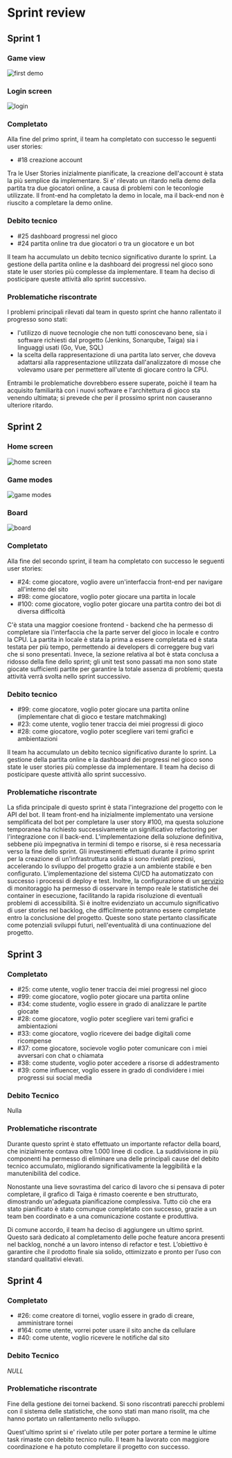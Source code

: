 # Sprint review
## Sprint 1
### Game view
![first demo](./imgs/s1-demo.png)
### Login screen
![login](./imgs/s1-login.png)

### Completato
Alla fine del primo sprint, il team ha completato con successo le seguenti user stories:
- #18 creazione account

Tra le User Stories inizialmente pianificate, la creazione dell'account è stata la più semplice da implementare. Si e' rilevato un ritardo nella demo della partita tra due giocatori online, a causa di problemi con le teconlogie utilizzate. Il front-end ha completato la demo in locale, ma il back-end non è riuscito a completare la demo online.

### Debito tecnico
- #25 dashboard progressi nel gioco
- #24 partita online tra due giocatori o tra un giocatore e un bot

Il team ha accumulato un debito tecnico significativo durante lo sprint. La gestione della partita online e la dashboard dei progressi nel gioco sono state le user stories più complesse da implementare. Il team ha deciso di posticipare queste attività allo sprint successivo.

### Problematiche riscontrate
I problemi principali rilevati dal team in questo sprint che hanno rallentato il progresso sono stati:
- l'utilizzo di nuove tecnologie che non tutti conoscevano bene, sia i software richiesti dal progetto (Jenkins, Sonarqube, Taiga) sia i linguaggi usati (Go, Vue, SQL)
- la scelta della rappresentazione di una partita lato server, che doveva adattarsi alla rappresentazione utilizzata dall'analizzatore di mosse che volevamo usare per permettere all'utente di giocare contro la CPU.

Entrambi le problematiche dovrebbero essere superate, poichè il team ha acquisito familiarità con i nuovi software e l'architettura di gioco sta venendo ultimata; si prevede che per il prossimo sprint non causeranno ulteriore ritardo.

## Sprint 2
### Home screen
![home screen](./imgs/s2-home.png)
### Game modes
![game modes](./imgs/s2-gamemodes)
### Board
![board](./imgs/s2-board.png)

### Completato
Alla fine del secondo sprint, il team ha completato con successo le seguenti user stories:
- #24: come giocatore, voglio avere un'interfaccia front-end per navigare all'interno del sito
- #98: come giocatore, voglio poter giocare una partita in locale
- #100: come giocatore, voglio poter giocare una partita contro dei bot di diversa difficoltà

C'è stata una maggior coesione frontend - backend che ha permesso di completare sia l'interfaccia che la parte server del gioco in locale e contro la CPU.
La partita in locale è stata la prima a essere completata ed è stata testata per più tempo, permettendo ai developers di correggere bug vari che si sono presentati.
Invece, la sezione relativa al bot è stata conclusa a ridosso della fine dello sprint; gli unit test sono passati ma non sono state giocate sufficienti partite per 
garantire la totale assenza di problemi; questa attività verrà svolta nello sprint successivo.

### Debito tecnico
- #99: come giocatore, voglio poter giocare una partita online (implementare chat di gioco e testare matchmaking)
- #23: come utente, voglio tener traccia dei miei progressi di gioco
- #28: come giocatore, voglio poter scegliere vari temi grafici e ambientazioni

Il team ha accumulato un debito tecnico significativo durante lo sprint. La gestione della partita online e la dashboard dei progressi nel gioco sono state le user stories più complesse da implementare. Il team ha deciso di posticipare queste attività allo sprint successivo.

### Problematiche riscontrate

La sfida principale di questo sprint è stata l'integrazione del progetto con le API del bot. Il team front-end ha inizialmente implementato una versione semplificata del bot per completare la user story #100, ma questa soluzione temporanea ha richiesto successivamente un significativo refactoring per l'integrazione con il back-end. L'implementazione della soluzione definitiva, sebbene più impegnativa in termini di tempo e risorse, si è resa necessaria verso la fine dello sprint.
Gli investimenti effettuati durante il primo sprint per la creazione di un'infrastruttura solida si sono rivelati preziosi, accelerando lo sviluppo del progetto grazie a un ambiente stabile e ben configurato. L'implementazione del sistema CI/CD ha automatizzato con successo i processi di deploy e test. Inoltre, la configurazione di un [servizio](status.vezgammon.it) di monitoraggio ha permesso di osservare in tempo reale le statistiche dei container in esecuzione, facilitando la rapida risoluzione di eventuali problemi di accessibilità.
Si è inoltre evidenziato un accumulo significativo di user stories nel backlog, che difficilmente potranno essere completate entro la conclusione del progetto. Queste sono state pertanto classificate come potenziali sviluppi futuri, nell'eventualità di una continuazione del progetto.


## Sprint 3

### Completato
- #25: come utente, voglio tener traccia dei miei progressi nel gioco
- #99: come giocatore, voglio poter giocare una partita online
- #34: come studente, voglio essere in grado di analizzare le partite giocate
- #28: come giocatore, voglio poter scegliere vari temi grafici e ambientazioni
- #33: come giocatore, voglio ricevere dei badge digitali come ricompense
- #37: come giocatore, socievole voglio poter comunicare con i miei avversari con chat o chiamata
- #38: come studente, voglio poter accedere a risorse di addestramento
- #39: come influencer, voglio essere in grado di condividere i miei progressi sui social media

### Debito Tecnico

Nulla

### Problematiche riscontrate

Durante questo sprint è stato effettuato un importante refactor della board, che inizialmente contava oltre 1.000 linee di codice. La suddivisione in più componenti ha permesso di eliminare una delle principali cause del debito tecnico accumulato, migliorando significativamente la leggibilità e la manutenibilità del codice.

Nonostante una lieve sovrastima del carico di lavoro che si pensava di poter completare, il grafico di Taiga è rimasto coerente e ben strutturato, dimostrando un'adeguata pianificazione complessiva. Tutto ciò che era stato pianificato è stato comunque completato con successo, grazie a un team ben coordinato e a una comunicazione costante e produttiva.

Di comune accordo, il team ha deciso di aggiungere un ultimo sprint. Questo sarà dedicato al completamento delle poche feature ancora presenti nel backlog, nonché a un lavoro intenso di refactor e test. L’obiettivo è garantire che il prodotto finale sia solido, ottimizzato e pronto per l’uso con standard qualitativi elevati.

## Sprint 4

### Completato

- #26: come creatore di tornei, voglio essere in grado di creare, amministrare tornei
- #164: come utente, vorrei poter usare il sito anche da cellulare
- #40: come utente, voglio ricevere le notifiche dal sito

### Debito Tecnico

*NULL*

### Problematiche riscontrate

Fine della gestione dei tornei backend. Si sono riscontrati parecchi problemi con il sistema delle statistiche, che sono stati man mano risolit, ma che hanno portato un rallentamento nello sviluppo.

Quest'ultimo sprint si e' rivelato utile per poter portare a termine le ultime task rimaste con debito tecnico nullo. Il team ha lavorato con maggiore coordinazione e ha potuto completare il progetto con successo.
